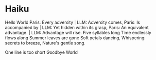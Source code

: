 # Haiku
Hello World
Paris: Every adversity | LLM: Adversity comes,
Paris: Is accompanied by | LLM: Yet hidden within its grasp,
Paris: An equivalent advantage. | LLM: Advantage will rise.
Five syllables long
Time endlessly flows along
Summer leaves are gone
Soft petals dancing,
Whispering secrets to breeze,
Nature's gentle song.

One line is too short
Goodbye World